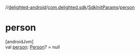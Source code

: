 //[delighted-android](../../../index.md)/[com.delighted.sdk](../index.md)/[SdkInitParams](index.md)/[person](person.md)

# person

[androidJvm]\
val [person](person.md): [Person](../../com.delighted.sdk.domain.request/-person/index.md)? = null
